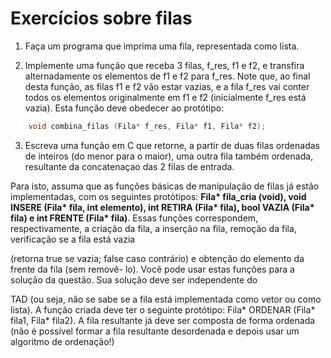 # Exercícios sobre filas

1. Faça um programa que imprima uma fila, representada como lista.


2. Implemente uma função que receba 3 filas, f_res, f1 e f2, e transfira alternadamente os
elementos de f1 e f2 para f_res.
Note que, ao final desta função, as filas f1 e f2 vão estar vazias, e a fila f_res vai conter todos os
elementos originalmente em f1 e f2 (inicialmente f_res está vazia). Esta função deve obedecer ao
protótipo:
``` C
    void combina_filas (Fila* f_res, Fila* f1, Fila* f2);
```

3. Escreva uma função em C que retorne, a partir de duas filas ordenadas de inteiros (do menor
para o maior), uma outra fila também ordenada, resultante da concatenaçao das 2 filas de
entrada.

Para isto, assuma que as funções básicas de manipulação de filas já estão implementadas, com os
seguintes protótipos: __Fila* fila_cria (void), void INSERE (Fila* fila, int elemento), int RETIRA
(Fila* fila), bool VAZIA (Fila* fila) e int FRENTE (Fila* fila)__. Essas funções correspondem,
respectivamente, a criação da fila, a inserção na fila, remoção da fila, verificação se a fila está vazia

(retorna true se vazia; false caso contrário) e obtenção do elemento da frente da fila (sem removê-
lo). Você pode usar estas funções para a solução da questão. Sua solução deve ser independente do

TAD (ou seja, não se sabe se a fila está implementada como vetor ou como lista).
A função criada deve ter o seguinte protótipo: Fila* ORDENAR (Fila* fila1, Fila* fila2). A fila
resultante já deve ser composta de forma ordenada (não é possível formar a fila resultante
desordenada e depois usar um algoritmo de ordenação!)